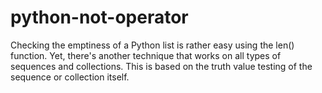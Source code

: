 # python-not-operator
Checking the emptiness of a Python list is rather easy using the len() function. Yet, there's another technique that works on all types of sequences and collections. This is based on the truth value testing of the sequence or collection itself.

